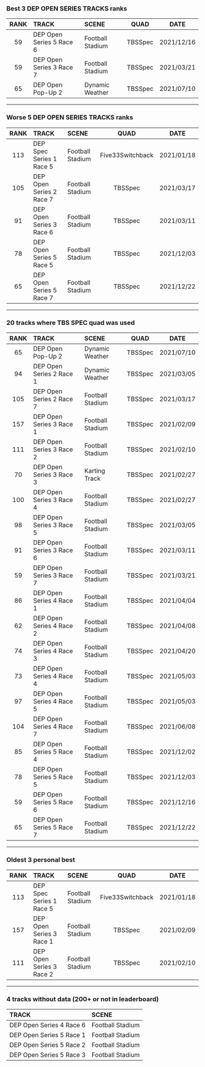 ### Best 3 DEP OPEN SERIES TRACKS ranks
|RANK|TRACK|SCENE|QUAD|DATE|
|:---:|:---|:---|:---:|:---:|
|59|DEP Open Series 5 Race 6|Football Stadium|TBSSpec|2021/12/16|
|59|DEP Open Series 3 Race 7|Football Stadium|TBSSpec|2021/03/21|
|65|DEP Open Pop-Up 2|Dynamic Weather|TBSSpec|2021/07/10|
---
### Worse 5 DEP OPEN SERIES TRACKS ranks
|RANK|TRACK|SCENE|QUAD|DATE|
|:---:|:---|:---|:---:|:---:|
|113|DEP Spec Series 1 Race 5|Football Stadium|Five33Switchback|2021/01/18|
|105|DEP Open Series 2 Race 7|Football Stadium|TBSSpec|2021/03/17|
|91|DEP Open Series 3 Race 6|Football Stadium|TBSSpec|2021/03/11|
|78|DEP Open Series 5 Race 5|Football Stadium|TBSSpec|2021/12/03|
|65|DEP Open Series 5 Race 7|Football Stadium|TBSSpec|2021/12/22|
---
### 20 tracks where TBS SPEC quad was used
|RANK|TRACK|SCENE|QUAD|DATE|
|:---:|:---|:---|:---:|:---:|
|65|DEP Open Pop-Up 2|Dynamic Weather|TBSSpec|2021/07/10|
|94|DEP Open Series 2 Race 1|Dynamic Weather|TBSSpec|2021/03/05|
|105|DEP Open Series 2 Race 7|Football Stadium|TBSSpec|2021/03/17|
|157|DEP Open Series 3 Race 1|Football Stadium|TBSSpec|2021/02/09|
|111|DEP Open Series 3 Race 2|Football Stadium|TBSSpec|2021/02/10|
|70|DEP Open Series 3 Race 3|Karting Track|TBSSpec|2021/02/27|
|100|DEP Open Series 3 Race 4|Football Stadium|TBSSpec|2021/02/27|
|98|DEP Open Series 3 Race 5|Football Stadium|TBSSpec|2021/03/05|
|91|DEP Open Series 3 Race 6|Football Stadium|TBSSpec|2021/03/11|
|59|DEP Open Series 3 Race 7|Football Stadium|TBSSpec|2021/03/21|
|86|DEP Open Series 4 Race 1|Football Stadium|TBSSpec|2021/04/04|
|62|DEP Open Series 4 Race 2|Football Stadium|TBSSpec|2021/04/08|
|74|DEP Open Series 4 Race 3|Football Stadium|TBSSpec|2021/04/20|
|73|DEP Open Series 4 Race 4|Football Stadium|TBSSpec|2021/05/03|
|97|DEP Open Series 4 Race 5|Football Stadium|TBSSpec|2021/05/03|
|104|DEP Open Series 4 Race 7|Football Stadium|TBSSpec|2021/06/08|
|85|DEP Open Series 5 Race 4|Football Stadium|TBSSpec|2021/12/02|
|78|DEP Open Series 5 Race 5|Football Stadium|TBSSpec|2021/12/03|
|59|DEP Open Series 5 Race 6|Football Stadium|TBSSpec|2021/12/16|
|65|DEP Open Series 5 Race 7|Football Stadium|TBSSpec|2021/12/22|
---
### Oldest 3 personal best
|RANK|TRACK|SCENE|QUAD|DATE|
|:---:|:---|:---|:---:|:---:|
|113|DEP Spec Series 1 Race 5|Football Stadium|Five33Switchback|2021/01/18|
|157|DEP Open Series 3 Race 1|Football Stadium|TBSSpec|2021/02/09|
|111|DEP Open Series 3 Race 2|Football Stadium|TBSSpec|2021/02/10|
---
### 4 tracks without data (200+ or not in leaderboard)
|TRACK|SCENE|
|:---|:---|
|DEP Open Series 4 Race 6|Football Stadium|
|DEP Open Series 5 Race 1|Football Stadium|
|DEP Open Series 5 Race 2|Football Stadium|
|DEP Open Series 5 Race 3|Football Stadium|
